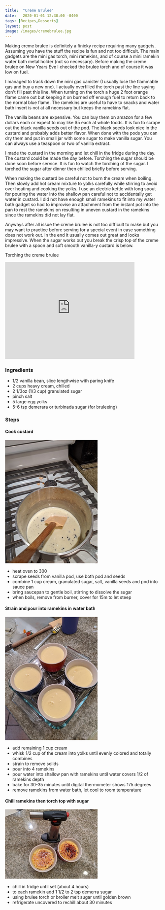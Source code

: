 ```yaml
---
title:  "Creme Brulee"
date:   2020-01-01 12:30:00 -0400
tags: [Recipes,Desserts]
layout: post
image: /images/cremebrulee.jpg
---
```

Making creme brulee is definitely a finicky recipe requiring many gadgets. Assuming you have the stuff the recipe is fun and not too difficult. The main gadgets are the mini gas torch, mini ramekins, and of course a mini ramekin water bath metal holder (not so necessary). Before making the creme brulee on New Years Eve I checked the brulee torch and of course it was low on fuel.  

I managed to track down the mini gas canister (I usually lose the flammable gas and buy a new one). I actually overfilled the torch past the line saying don't fill past this line.  When turning on the torch a huge 2 foot orange flame came out but keeping it on burned off enough fuel to return back to the normal blue flame. The ramekins are useful to have to snacks and water bath insert is not at all necessary but keeps the ramekins flat.

The vanilla beans are expensive.  You can buy them on amazon for a few dollars each or expect to may like $5 each at whole foods.  It is fun to scrape out the black vanilla seeds out of the pod.  The black seeds look nice in the custard and probably adds better flavor.  When done with the pods you can dry them and put in small jar with some sugar to make vanilla sugar. You can always use a teaspoon or two of vanilla extract.  

I made the custard in the morning and let chill in the fridge during
the day. The custard could be made the day before.  Torching the sugar should be done soon before service.  It is fun to watch the torching of the sugar. I torched the sugar after dinner then chilled briefly before serving.

When making the custard be careful not to burn the cream when boiling.
Then slowly add hot cream mixture to yolks carefully while stirring
to avoid over heating and cooking the yolks.  I use an electric kettle with long spout for pouring the water into the shallow pan careful not to accidentally get water in custard.  I did not have enough small ramekins to fit into my water bath gadget so had to improvise an attachment from the instant pot into the pan to rest the ramekins on resulting in uneven custard in the ramekins since the ramekins did not lay flat.

Anyways after all issue the creme brulee is not too difficult to make
but you may want to practice before serving for a special event in
case something does not work out.  In the end it usually comes out
great and looks impressive.  When the sugar works out you break the
crisp top of the creme brulee with a spoon and soft smooth vanilla-y
custard is below.  

Torching the creme brulee
<iframe width="420" height="315" src="https://www.youtube.com/embed/wOJFzJg25Ps" frameborder="0" allowfullscreen></iframe>


### Ingredients
- 1/2 vanilla bean, slice lengthwise with paring knife
- 2 cups heavy cream, chilled
- 2 1/3oz (1/3 cup) granulated sugar
- pinch salt
- 5 large egg yolks
- 5-6 tsp demerara or turbinada sugar (for bruleeing)

### Steps

#### Cook custard
![Custard mixture](/images/cremebrulee1.jpg)
- heat oven to 300
- scrape seeds from vanilla pod, use both pod and seeds
- combine 1 cup cream, granulated sugar, salt, vanilla seeds and pod into sauce pan
- bring saucepan to gentle boil, stirring to dissolve the sugar
- when boils, remove from burner, cover for 15m to let steep

#### Strain and pour into ramekins in water bath
![ramekins in pan](/images/cremebrulee2.jpg)
- add remaining 1 cup cream
- whisk 1/2 cup of the cream into yolks until evenly colored and totally combines
- strain to remove solids
- pour into 4 ramekins
- pour water into shallow pan with ramekins until water covers 1/2 of ramekins depth
- bake for 30-35 minutes until digital thermometer shows 175 degrees
- remove ramekins from water bath, let cool to room temperature

#### Chill ramekins then torch top with sugar
![torched creme brulee](/images/cremebrulee3.jpg)
- chill in fridge until set (about 4 hours)
- to each ramekin add 1 1/2 to 2 tsp demerra sugar
- using brulee torch or broiler melt sugar until golden brown
- refrigerate uncovered to rechill about 30 minutes
